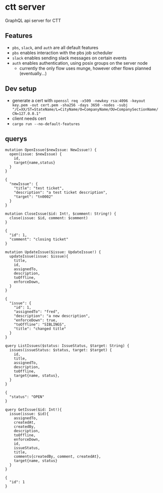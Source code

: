 # ctt server
GraphQL api server for CTT

## Features
- `pbs`, `slack`, and `auth` are all default features
- `pbs` enables interaction with the pbs job scheduler
- `slack` enables sending slack messages on certain events
- `auth` enables authentication, using posix groups on the server node
  - currently the only flow uses munge, however other flows planned (eventually...)

## Dev setup
- generate a cert with `openssl req -x509 -newkey rsa:4096 -keyout key.pem -out cert.pem -sha256 -days 3650 -nodes -subj "/C=XX/ST=StateName/L=CityName/O=CompanyName/OU=CompanySectionName/CN=127.0.0.1"`
- client needs cert
- `cargo run --no-default-features`

## querys
```
mutation OpenIssue($newIssue: NewIssue!) {
  open(issue: $newIssue) {
    id,
    target{name,status}
  }
}

{
  "newIssue": {
    "title": "test ticket",
    "description": "a test ticket description",
    "target": "tn0002"
  }
}
```

```
mutation CloseIssue($id: Int!, $comment: String!) {
  close(issue: $id, comment: $comment)
}

{
  "id": 1,
  "comment": "closing ticket"
}
```

```
mutation UpdateIssue($issue: UpdateIssue!) {
  updateIssue(issue: $issue){
    title,
    id,
    assignedTo,
    description,
    toOffline,
    enforceDown,
  }
}

{
  "issue": {
    "id": 1,
    "assignedTo": "fred",
    "description": "a new description",
    "enforceDown": true,
    "toOffline": "SIBLINGS",
    "title": "changed title"
  }
}
```

```
query ListIssues($status: IssueStatus, $target: String) {
  issues(issueStatus: $status, target: $target) {
    id,
    title,
    assignedTo,
    description,
    toOffline,
    target{name, status},
  }
}

{
  "status": "OPEN"
}
```

```
query GetIssue($id: Int!){
  issue(issue: $id){
    assignedTo,
    createdAt,
    createdBy,
    description,
    toOffline,
    enforceDown,
    id,
    issueStatus,
    title,
    comments{createdBy, comment, createdAt},
    target{name, status}
  }
}

{
  "id": 1
}
```

